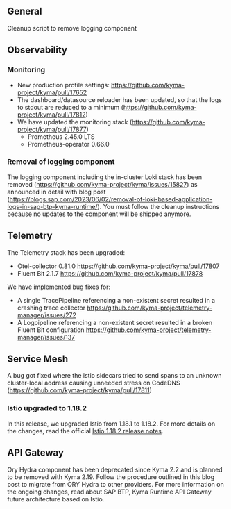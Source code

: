 ## General
Cleanup script to remove logging component

## Observability

### Monitoring
- New production profile settings: https://github.com/kyma-project/kyma/pull/17652
- The dashboard/datasource reloader has been updated, so that the logs to stdout are reduced to a minimum (https://github.com/kyma-project/kyma/pull/17812)
- We have updated the monitoring stack (https://github.com/kyma-project/kyma/pull/17877)
  - Prometheus 2.45.0 LTS
  - Prometheus-operator 0.66.0

### Removal of logging component
The logging component including the in-cluster Loki stack has been removed (https://github.com/kyma-project/kyma/issues/15827) as announced in detail with blog post (https://blogs.sap.com/2023/06/02/removal-of-loki-based-application-logs-in-sap-btp-kyma-runtime/). You must follow the cleanup instructions because no updates to the component will be shipped anymore.

## Telemetry
The Telemetry stack has been upgraded:
- Otel-collector 0.81.0 https://github.com/kyma-project/kyma/pull/17807
- Fluent Bit 2.1.7 https://github.com/kyma-project/kyma/pull/17878

We have implemented bug fixes for: 
- A single TracePipeline referencing a non-existent secret resulted in a crashing trace collector https://github.com/kyma-project/telemetry-manager/issues/272
- A Logpipeline referencing a non-existent secret resulted in a broken Fluent Bit configuration https://github.com/kyma-project/telemetry-manager/issues/137
	
## Service Mesh
A bug got fixed where the istio sidecars tried to send spans to an unknown cluster-local address causing unneeded stress on CodeDNS (https://github.com/kyma-project/kyma/pull/17811)

### Istio upgraded to 1.18.2
In this release, we upgraded Istio from 1.18.1 to 1.18.2. For more details on the changes, read the official [Istio 1.18.2 release notes](https://istio.io/latest/news/releases/1.18.x/announcing-1.18/upgrade-notes/).

## API Gateway
Ory Hydra component has been deprecated since Kyma 2.2 and is planned to be removed with Kyma 2.19. Follow the procedure outlined in this blog post to migrate from ORY Hydra to other providers. For more information on the ongoing changes, read about SAP BTP, Kyma Runtime API Gateway future architecture based on Istio.
